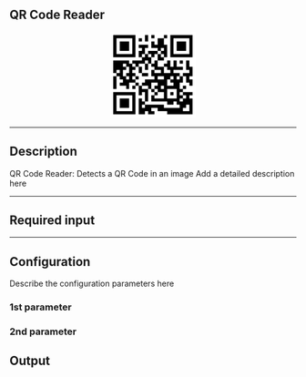 ## QR Code Reader

<p align="center"> 
    <img src="icon.png" width="150px;"/>
</p>

***

## Description

QR Code Reader: Detects a QR Code in an image
Add a detailed description here

***

## Required input


***

## Configuration

Describe the configuration parameters here

### 1st parameter


### 2nd parameter

## Output